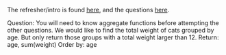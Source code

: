 The refresher/intro is found [here](https://www.windowfunctions.com/questions/intro/), and the questions [here](https://www.windowfunctions.com/questions/intro/0).

Question:
You will need to know aggregate functions before attempting the other questions.
We would like to find the total weight of cats grouped by age. But only return those groups with a total weight larger than 12.
Return: age, sum(weight) Order by: age
